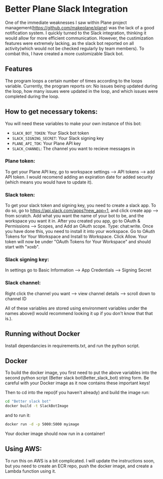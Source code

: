 # Better Plane Slack Integration		
 One of the immediate weaknesses I saw within Plane project management(https://github.com/makeplane/plane) was the lack of a good notification system. I quickly turned to the Slack integration, thinking it would allow for more efficient communication. However, the custimization features were extremely lacking, as the slack bot reported on all activity(which would not be checked regularly by team members). To combat this, I have created a more customizable Slack bot.  
## Features
The program loops a certain number of times according to the loops variable. Currently, the program reports on: No issues being updated during the loop, how many issues were updated in the loop, and which issues were completed during the loop.
## How to get necessary tokens:
You will need these variables to make your own instance of this bot:
 - `SLACK_BOT_TOKEN`: Your Slack bot token
 - `SLACK_SIGNING_SECRET`: Your Slack signing key
 - `PLANE_API_TOK`: Your Plane API key
 - `SLACK_CHANNEL`: The channel you want to recieve messages in
### Plane token:
To get your Plane API key, go to workspace settings --> API tokens --> add API token. I would recomend adding an expiration date for added security (which means you would have to update it).
### Slack token:
To get your slack token and signing key, you need to create a slack app. To do so, go to https://api.slack.com/apps?new_app=1, and click create app --> from scratch. Add what you want the name of your bot to be, and the workspace you want it in. After you created you app, go to OAuth & Permissions --> Scopes, and Add an OAuth scope. Type: chat:write. Once you have done this, you need to install it into your workspace. Go to OAuth Tokens for Your Workspace and Install to Workspace. Click Allow. Your token will now be under "OAuth Tokens for Your Workspace" and should start with "xoxb".
### Slack signing key:
In settings go to Basic Information --> App Credentials --> Signing Secret
### Slack channel:
Right click the channel you want --> view channel details --> scroll down to channel ID


All of these variables are stored using environment variables under the names above(I would recommend looking it up if you don't know that that is.). 

## Running without Docker
Install dependancies in requirements.txt, and run the python script. 
## Docker 
 To build the docker image, you first need to put the above variables into the second python script (Better slack bot\Better_slack_bot) string form. Be careful with your Docker image as it now contains these important keys!

 Then to cd into the repo(if you haven't already) and build the image run: 
```bash
cd "Better slack bot"
docker build -t SlackBotImage
```
and to run it:
```bash
docker run -d -p 5000:5000 myimage
```
Your docker image should now run in a container!

## Using AWS:
To run this on AWS is a bit complicated. I will update the instructions soon, but you need to create an ECR repo, push the docker image, and create a Lambda function using it. 